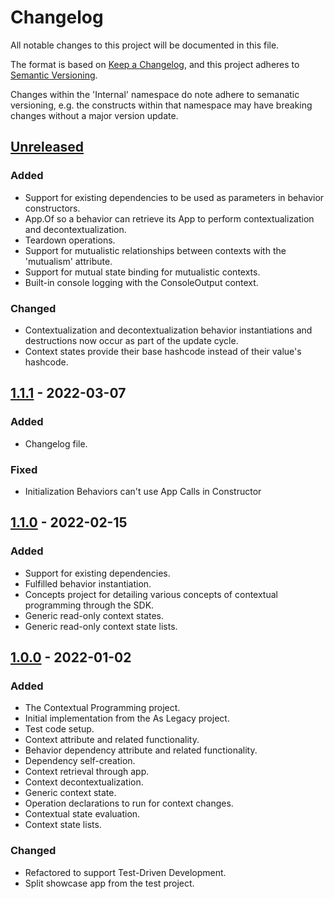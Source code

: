 # Changelog
All notable changes to this project will be documented in this file.

The format is based on [Keep a Changelog](https://keepachangelog.com/en/1.0.0/),
and this project adheres to [Semantic Versioning](https://semver.org/spec/v2.0.0.html).

Changes within the 'Internal' namespace do note adhere to semanatic versioning, e.g. the constructs 
within that namespace may have breaking changes without a major version update.


## [Unreleased]
### Added
- Support for existing dependencies to be used as parameters in behavior constructors.
- App.Of so a behavior can retrieve its App to perform contextualization and decontextualization.
- Teardown operations.
- Support for mutualistic relationships between contexts with the 'mutualism' attribute.
- Support for mutual state binding for mutualistic contexts.
- Built-in console logging with the ConsoleOutput context.

### Changed
- Contextualization and decontextualization behavior instantiations and destructions now occur 
as part of the update cycle.
- Context states provide their base hashcode instead of their value's hashcode.


## [1.1.1] - 2022-03-07
### Added
- Changelog file.

### Fixed
- Initialization Behaviors can't use App Calls in Constructor


## [1.1.0] - 2022-02-15
### Added
- Support for existing dependencies.
- Fulfilled behavior instantiation.
- Concepts project for detailing various concepts of contextual programming through the SDK.
- Generic read-only context states.
- Generic read-only context state lists.


## [1.0.0] - 2022-01-02
### Added
- The Contextual Programming project.
- Initial implementation from the As Legacy project.
- Test code setup.
- Context attribute and related functionality.
- Behavior dependency attribute and related functionality.
- Dependency self-creation.
- Context retrieval through app.
- Context decontextualization.
- Generic context state.
- Operation declarations to run for context changes.
- Contextual state evaluation.
- Context state lists.

### Changed
- Refactored to support Test-Driven Development.
- Split showcase app from the test project.


[Unreleased]: https://github.com/lstertz/ContextualProgramming/compare/v1.1.1...HEAD
[1.1.1]: https://github.com/lstertz/ContextualProgramming/compare/v1.1.0...v1.1.1
[1.1.0]: https://github.com/lstertz/ContextualProgramming/compare/v1.0.0...v1.1.0
[1.0.0]: https://github.com/lstertz/ContextualProgramming/releases/tag/v1.0.0